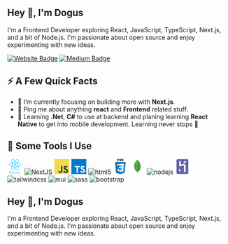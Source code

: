 <h2>Hey 👋, I'm Dogus</a></h2>
<p> I'm a Frontend Developer exploring React, JavaScript, TypeScript, Next.js, and a bit of Node.js. I'm passionate about open source and enjoy experimenting with new ideas.</p>
<p><a href="www.linkedin.com/in/dm0101"><img src="https://img.shields.io/badge/-stanleylim.me-4E69C8?style=flat-square&amp;labelColor=4E69C8&amp;logo=Firefox&amp;link=https://stanleylim.me" alt="Website Badge"></a> <a href="https://medium.com/@serbis"><img src="https://img.shields.io/badge/-@serbis-14c767?style=flat-square&amp;labelColor=14c767&amp;logo=Medium&amp;link=https://medium.com/@serbis" alt="Medium Badge"></a> </p>
<h2>⚡️ A Few Quick Facts</h2>
<ul>
<li>🔭 I’m currently focusing on building more with <strong>Next.js</strong>.</li>
<li>💬 Ping me about anything <strong>react</strong> and <strong>Frontend</strong> related stuff.</li>
<li>🧐 Learning <strong>.Net</strong>, <strong>C#</strong> to use at backend and planing learning <strong>React Native</strong> to get into mobile development. Learning never stops 💪</li>
</ul>  
<h2>🚀 Some Tools I Use</h2>
<p align="left">
<img src="https://raw.githubusercontent.com/devicons/devicon/master/icons/react/react-original-wordmark.svg" alt="react" width="35" height="35" />
<img src="https://cdn.jsdelivr.net/gh/devicons/devicon@latest/icons/nextjs/nextjs-original.svg" alt="NextJS" width="35" height="35" />
<img src="https://raw.githubusercontent.com/devicons/devicon/master/icons/javascript/javascript-original.svg" alt="javascript" width="35" height="35" />
<img src="https://raw.githubusercontent.com/devicons/devicon/master/icons/typescript/typescript-original.svg" alt="typescript" width="35" height="35" />
<img src="https://cdn.jsdelivr.net/gh/devicons/devicon@latest/icons/html5/html5-original.svg" alt="html5" width="35" height="35" />
<img src="https://raw.githubusercontent.com/devicons/devicon/master/icons/css3/css3-original-wordmark.svg" alt="css3" width="35" height="35" />
<img src="https://raw.githubusercontent.com/devicons/devicon/master/icons/mongodb/mongodb-original.svg" alt="mongodb" width="35" height="35" />
<img src="https://cdn.jsdelivr.net/gh/devicons/devicon@latest/icons/nodejs/nodejs-plain-wordmark.svg" alt="nodejs" width="35" height="35" />
<img src="https://raw.githubusercontent.com/devicons/devicon/master/icons/heroku/heroku-plain.svg" alt="heroku" width="35" height="35" />
<img src="https://cdn.jsdelivr.net/gh/devicons/devicon@latest/icons/tailwindcss/tailwindcss-original.svg" alt="tailwindcss" width="35" height="35" />
<img src="https://cdn.jsdelivr.net/gh/devicons/devicon@latest/icons/materialui/materialui-original.svg" alt="mui" width="35" height="35" />
<img src="https://cdn.jsdelivr.net/gh/devicons/devicon@latest/icons/sass/sass-original.svg" alt="sass" width="35" height="35" />
<img src="https://cdn.jsdelivr.net/gh/devicons/devicon@latest/icons/bootstrap/bootstrap-original.svg" alt="bootstrap" width="35" height="35" />
</p>






## Hey 👋, I'm Dogus
I'm a Frontend Developer exploring React, JavaScript, TypeScript, Next.js, and a bit of Node.js. I'm passionate about open source and enjoy experimenting with new ideas.
<!--
**DogusM/DogusM** is a ✨ _special_ ✨ repository because its `README.md` (this file) appears on your GitHub profile.

Here are some ideas to get you started:

- 🔭 I’m currently working on ...
- 🌱 I’m currently learning ...
- 👯 I’m looking to collaborate on ...
- 🤔 I’m looking for help with ...
- 💬 Ask me about ...
- 📫 How to reach me: ...
- 😄 Pronouns: ...
- ⚡ Fun fact: ...
-->
